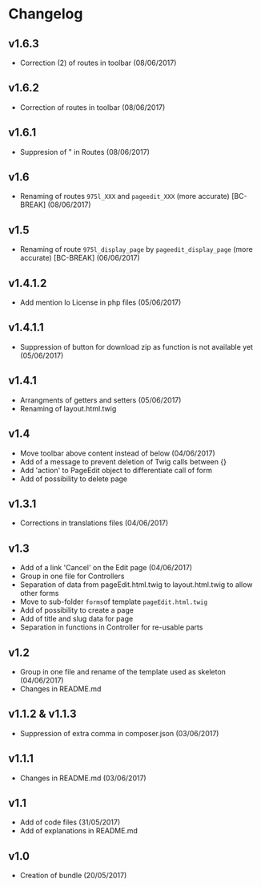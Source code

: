 # Changelog

v1.6.3
------
- Correction (2) of routes in toolbar (08/06/2017)

v1.6.2
------
- Correction of routes in toolbar (08/06/2017)

v1.6.1
------
- Suppresion of " in Routes (08/06/2017)

v1.6
----
- Renaming of routes `975l_XXX` and `pageedit_XXX` (more accurate) [BC-BREAK] (08/06/2017)

v1.5
----
- Renaming of route `975l_display_page` by `pageedit_display_page` (more accurate) [BC-BREAK] (06/06/2017)

v1.4.1.2
--------
- Add mention lo License in php files (05/06/2017)

v1.4.1.1
--------
- Suppression of button for download zip as function is not available yet (05/06/2017)

v1.4.1
------
- Arrangments of getters and setters (05/06/2017)
- Renaming of layout.html.twig

v1.4
----
- Move toolbar above content instead of below (04/06/2017)
- Add of a message to prevent deletion of Twig calls between {}
- Add 'action' to PageEdit object to differentiate call of form
- Add of possibility to delete page

v1.3.1
------
- Corrections in translations files (04/06/2017)

v1.3
----
- Add of a link 'Cancel' on the Edit page (04/06/2017)
- Group in one file for Controllers
- Separation of data from pageEdit.html.twig to layout.html.twig to allow other forms
- Move to sub-folder `forms`of template `pageEdit.html.twig`
- Add of possibility to create a page
- Add of title and slug data for page
- Separation in functions in Controller for re-usable parts

v1.2
----
- Group in one file and rename of the template used as skeleton (04/06/2017)
- Changes in README.md

v1.1.2 & v1.1.3
---------------
- Suppression of extra comma in composer.json (03/06/2017)

v1.1.1
------
- Changes in README.md (03/06/2017)

v1.1
----
- Add of code files (31/05/2017)
- Add of explanations in README.md

v1.0
----
- Creation of bundle (20/05/2017)